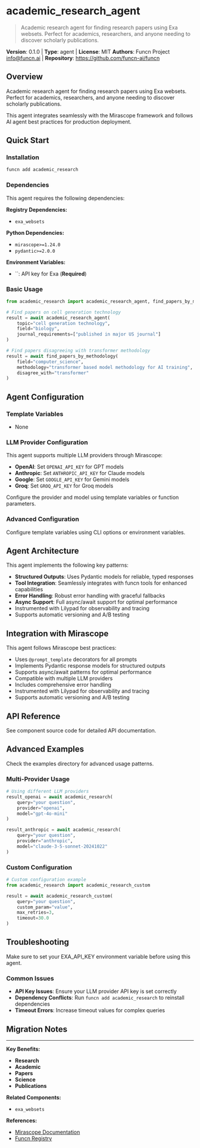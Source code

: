 # academic_research_agent

> Academic research agent for finding research papers using Exa websets. Perfect for academics, researchers, and anyone needing to discover scholarly publications.

**Version**: 0.1.0 | **Type**: agent | **License**: MIT
**Authors**: Funcn Project <info@funcn.ai> | **Repository**: https://github.com/funcn-ai/funcn

## Overview

Academic research agent for finding research papers using Exa websets. Perfect for academics, researchers, and anyone needing to discover scholarly publications.

This agent integrates seamlessly with the Mirascope framework and follows AI agent best practices for production deployment.

## Quick Start

### Installation

```bash
funcn add academic_research
```

### Dependencies

This agent requires the following dependencies:

**Registry Dependencies:**
- `exa_websets`

**Python Dependencies:**
- `mirascope>=1.24.0`
- `pydantic>=2.0.0`

**Environment Variables:**
- ``: API key for Exa (**Required**)

### Basic Usage

```python
from academic_research import academic_research_agent, find_papers_by_methodology

# Find papers on cell generation technology
result = await academic_research_agent(
    topic="cell generation technology",
    field="biology",
    journal_requirements=["published in major US journal"]
)

# Find papers disagreeing with transformer methodology
result = await find_papers_by_methodology(
    field="computer_science",
    methodology="transformer based model methodology for AI training",
    disagree_with="transformer"
)
```

## Agent Configuration

### Template Variables

- None

### LLM Provider Configuration

This agent supports multiple LLM providers through Mirascope:

- **OpenAI**: Set `OPENAI_API_KEY` for GPT models
- **Anthropic**: Set `ANTHROPIC_API_KEY` for Claude models
- **Google**: Set `GOOGLE_API_KEY` for Gemini models
- **Groq**: Set `GROQ_API_KEY` for Groq models

Configure the provider and model using template variables or function parameters.

### Advanced Configuration

Configure template variables using CLI options or environment variables.

## Agent Architecture

This agent implements the following key patterns:

- **Structured Outputs**: Uses Pydantic models for reliable, typed responses
- **Tool Integration**: Seamlessly integrates with funcn tools for enhanced capabilities
- **Error Handling**: Robust error handling with graceful fallbacks
- **Async Support**: Full async/await support for optimal performance
- Instrumented with Lilypad for observability and tracing
- Supports automatic versioning and A/B testing

## Integration with Mirascope

This agent follows Mirascope best practices:

- Uses `@prompt_template` decorators for all prompts
- Implements Pydantic response models for structured outputs
- Supports async/await patterns for optimal performance
- Compatible with multiple LLM providers
- Includes comprehensive error handling
- Instrumented with Lilypad for observability and tracing
- Supports automatic versioning and A/B testing

## API Reference

See component source code for detailed API documentation.

## Advanced Examples

Check the examples directory for advanced usage patterns.

### Multi-Provider Usage

```python
# Using different LLM providers
result_openai = await academic_research(
    query="your question",
    provider="openai",
    model="gpt-4o-mini"
)

result_anthropic = await academic_research(
    query="your question",
    provider="anthropic",
    model="claude-3-5-sonnet-20241022"
)
```

### Custom Configuration

```python
# Custom configuration example
from academic_research import academic_research_custom

result = await academic_research_custom(
    query="your question",
    custom_param="value",
    max_retries=3,
    timeout=30.0
)
```

## Troubleshooting

Make sure to set your EXA_API_KEY environment variable before using this agent.

### Common Issues

- **API Key Issues**: Ensure your LLM provider API key is set correctly
- **Dependency Conflicts**: Run `funcn add academic_research` to reinstall dependencies
- **Timeout Errors**: Increase timeout values for complex queries

## Migration Notes



---

**Key Benefits:**
- **Research**
- **Academic**
- **Papers**
- **Science**
- **Publications**

**Related Components:**
- `exa_websets`

**References:**
- [Mirascope Documentation](https://mirascope.com)
- [Funcn Registry](https://github.com/funcn-ai/funcn)
